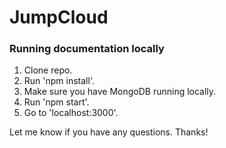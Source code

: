 JumpCloud
========

### Running documentation locally
1. Clone repo.
2. Run 'npm install'.
3. Make sure you have MongoDB running locally.
4. Run 'npm start'.
5. Go to 'localhost:3000'.

Let me know if you have any questions. Thanks!